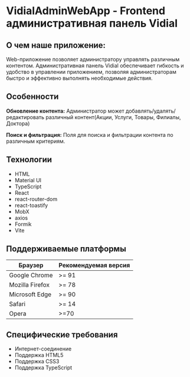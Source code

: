 # VidialAdminWebApp - Frontend административная панель Vidial

## О чем наше приложение:

 Web-приложение позволяет администратору управлять различным контентом. Административная панель Vidial обеспечивает гибкость и удобство в управлении приложением, позволяя администраторам быстро и эффективно выполнять необходимые действия.

## Особенности

**Обновление контента:** Администратор может добавлять/удалять/редактировать различный контент(Акции, Услуги, Товары, Филиалы, Доктора)

**Поиск и фильтрация:** Поля для поиска и фильтрации контента по различным критериям.


## Технологии
* HTML
* Material UI
* TypeScript
* React
* react-router-dom
* react-toastify
* MobX
* axios
* Formik
* Vite

## Поддерживаемые платформы

| Браузер          | Рекомендуемая версия | 
|------------------|----------------------|
| Google Chrome    | >= 91                | 
| Mozilla Firefox  | >= 78                | 
| Microsoft Edge   | >= 90                | 
| Safari           | >= 14                | 
| Opera            | >=70                 | 

## Специфические требования

* Интернет-соединение
* Поддержка HTML5
* Поддержка CSS3
* Поддержка TypeScript
